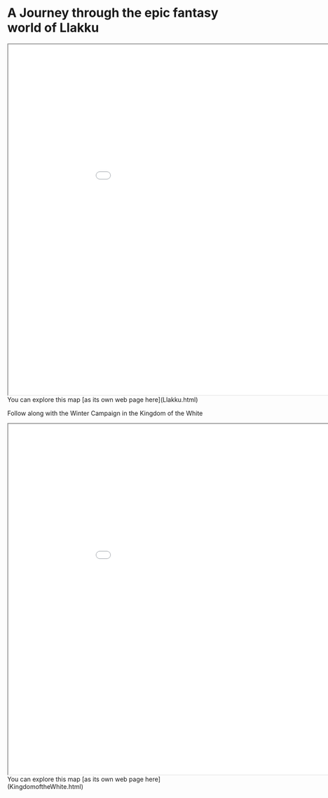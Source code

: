 # A Journey through the epic fantasy world of Llakku

<iframe src="Llakku.html" height="800" width="1000"></iframe>
You can explore this map [as its own web page here](Llakku.html)


Follow along with the Winter Campaign in the Kingdom of the White
<iframe src="KingdomoftheWhite.html" height="800" width="1000"></iframe>
You can explore this map [as its own web page here](KingdomoftheWhite.html)
